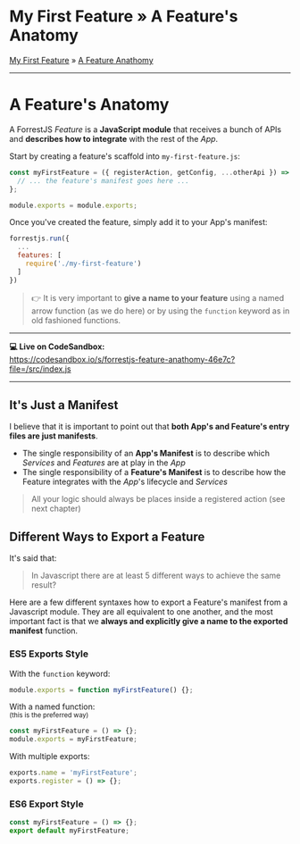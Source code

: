 <h1 class="tutorial-step"><span>My First Feature &raquo;</span> A Feature's Anatomy</h1>

[My First Feature](../README.md) &raquo; [A Feature Anathomy](./README.md)

---

# A Feature's Anatomy

A ForrestJS _Feature_ is a **JavaScript module** that receives a bunch of APIs and **describes how to integrate** with the rest of the _App_.

Start by creating a feature's scaffold into `my-first-feature.js`:

```js
const myFirstFeature = ({ registerAction, getConfig, ...otherApi }) => {
  // ... the feature's manifest goes here ...
};

module.exports = module.exports;
```

Once you've created the feature, simply add it to your App's manifest:

```js
forrestjs.run({
  ...
  features: [
    require('./my-first-feature')
  ]
})
```

> 👉 It is very important to **give a name to your feature** using a named arrow function (as we do here) or by using the `function` keyword as in old fashioned functions.

---

**💻 Live on CodeSandbox:**  
https://codesandbox.io/s/forrestjs-feature-anathomy-46e7c?file=/src/index.js

---

## It's Just a Manifest

I believe that it is important to point out that **both App's and Feature's entry files are just manifests**.

- The single responsibility of an **App's Manifest** is to describe which _Services_ and _Features_ are at play in the _App_
- The single responsibility of a **Feature's Manifest** is to describe how the Feature integrates with the _App_'s lifecycle and _Services_

> All your logic should always be places inside a registered action (see next chapter)

## Different Ways to Export a Feature

It's said that:

> In Javascript there are at least 5 different ways to achieve the same result?

Here are a few different syntaxes how to export a Feature's manifest from a Javascript module. They are all equivalent to one another, and the most important fact is that we **always and explicitly give a name to the exported manifest** function.

### ES5 Exports Style

With the `function` keyword:

```js
module.exports = function myFirstFeature() {};
```

With a named function:  
<small>(this is the preferred way)</small>

```js
const myFirstFeature = () => {};
module.exports = myFirstFeature;
```

With multiple exports:

```js
exports.name = 'myFirstFeature';
exports.register = () => {};
```

### ES6 Export Style

```js
const myFirstFeature = () => {};
export default myFirstFeature;
```
